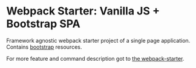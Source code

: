 # Webpack Starter: Vanilla JS + Bootstrap SPA

Framework agnostic webpack starter project of a single page application.
Contains [bootstrap](http://getbootstrap.com/) resources.

For more feature and command description got to [the webpack-starter](../).
